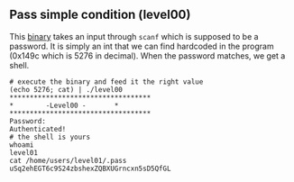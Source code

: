 ## Pass simple condition (level00)

This [binary](source.c) takes an input through `scanf` which is supposed to be
a password. It is simply an int that we can find hardcoded in the program
(0x149c which is 5276 in decimal). When the password matches, we get a shell.

```shell
# execute the binary and feed it the right value
(echo 5276; cat) | ./level00
***********************************
* 	     -Level00 -		  *
***********************************
Password:
Authenticated!
# the shell is yours
whoami
level01
cat /home/users/level01/.pass
uSq2ehEGT6c9S24zbshexZQBXUGrncxn5sD5QfGL
```

